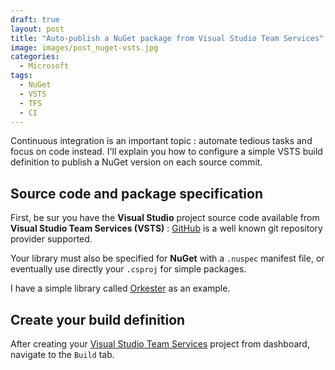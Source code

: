 ```yaml
---
draft: true
layout: post
title: "Auto-publish a NuGet package from Visual Studio Team Services"
image: images/post_nuget-vsts.jpg
categories:
  - Microsoft
tags:
  - NuGet
  - VSTS
  - TFS
  - CI
---
```


Continuous integration is an important topic : automate tedious tasks and focus on code instead. I'll explain you how to configure a simple VSTS build definition to publish a NuGet version on each source commit.

## Source code and package specification

First, be sur you have the **Visual Studio** project source code available from **Visual Studio Team Services (VSTS)** : [GitHub](https://www.github.com) is a well known git repository provider supported.

Your library must also be specified for **NuGet** with a `.nuspec` manifest file, or eventually use directly your `.csproj` for simple packages.

I have a simple library called [Orkester](https://github.com/aloisdeniel/Orkester) as an example.

## Create your build definition

After creating your [Visual Studio Team Services](http://www.visualstudio.com) project from dashboard, navigate to the `Build` tab.

